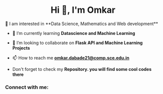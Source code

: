 <h1 align="center">Hi 👋, I'm Omkar</h1>
   👀 I am interested in **Data Science, Mathematics and Web development**

- 🌱 I’m currently learning **Datascience and Machine Learning**

- 👯 I’m looking to collaborate on **Flask API and Machine Learning Projects**

- 📫 How to reach me **omkar.dabade21@comp.sce.edu.in**

- Don't forget to check my **Repository. you will find some cool codes there**

<h3 align="left">Connect with me:</h3>
<p align="left">
</p>

